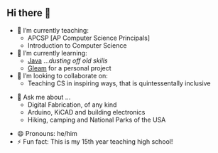 ## Hi there 👋

<!--
**RiceC-at-MasonHS/RiceC-at-MasonHS** is a ✨ _special_ ✨ repository because its `README.md` (this file) appears on your GitHub profile.

Here are some ideas to get you started:
-->
- 🔭 I’m currently teaching:
    - APCSP [AP Computer Science Principals] 
    - Introduction to Computer Science
- 🌱 I’m currently learning: 
    - [Java](https://www.java.com/en/) ...*dusting off old skills*
    - [Gleam](https://gleam.run/) for a personal project
- 👯 I’m looking to collaborate on: 
    - Teaching CS in inspiring ways, that is quintessentally inclusive
<!-- - 🤔 I’m looking for help with ... -->
- 💬 Ask me about ...
    - Digital Fabrication, of any kind
    - Arduino, KiCAD and building electronics
    - Hiking, camping and National Parks of the USA
<!-- - 📫 How to reach me:  -->
- 😄 Pronouns: he/him
- ⚡ Fun fact: This is my 15th year teaching high school!

